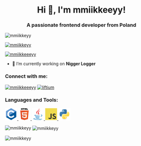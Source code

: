 <h1 align="center">Hi 👋, I'm mmiikkeeyy!</h1>
<h3 align="center">A passionate frontend developer from Poland</h3>

<p align="left"> <img src="https://komarev.com/ghpvc/?username=mmiikkeyy&label=Profile%20views&color=0e75b6&style=flat" alt="mmiikkeyy" /> </p>

<p align="left"> <a href="https://github.com/ryo-ma/github-profile-trophy"><img src="https://github-profile-trophy.vercel.app/?username=mmiikkeyy" alt="mmiikkeyy" /></a> </p>

<p align="left"> <a href="https://twitter.com/mmiikkeeeyy" target="blank"><img src="https://img.shields.io/twitter/follow/mmiikkeeeyy?logo=twitter&style=for-the-badge" alt="mmiikkeeeyy" /></a> </p>

- 🌴 I’m currently working on **Nigger Logger**

<h3 align="left">Connect with me:</h3>
<p align="left">
<a href="https://twitter.com/mmiikkeeeyy" target="blank"><img align="center" src="https://raw.githubusercontent.com/rahuldkjain/github-profile-readme-generator/master/src/images/icons/Social/twitter.svg" alt="mmiikkeeeyy" height="30" width="40" /></a>
<a href="https://discord.gg/liftium" target="blank"><img align="center" src="https://raw.githubusercontent.com/rahuldkjain/github-profile-readme-generator/master/src/images/icons/Social/discord.svg" alt="liftium" height="30" width="40" /></a>
</p>

<h3 align="left">Languages and Tools:</h3>
<p align="left"> <a href="https://www.cprogramming.com/" target="_blank" rel="noreferrer"> <img src="https://raw.githubusercontent.com/devicons/devicon/master/icons/c/c-original.svg" alt="c" width="40" height="40"/> </a> <a href="https://www.w3.org/html/" target="_blank" rel="noreferrer"> <img src="https://raw.githubusercontent.com/devicons/devicon/master/icons/html5/html5-original-wordmark.svg" alt="html5" width="40" height="40"/> </a> <a href="https://www.java.com" target="_blank" rel="noreferrer"> <img src="https://raw.githubusercontent.com/devicons/devicon/master/icons/java/java-original.svg" alt="java" width="40" height="40"/> </a> <a href="https://developer.mozilla.org/en-US/docs/Web/JavaScript" target="_blank" rel="noreferrer"> <img src="https://raw.githubusercontent.com/devicons/devicon/master/icons/javascript/javascript-original.svg" alt="javascript" width="40" height="40"/> </a> <a href="https://www.python.org" target="_blank" rel="noreferrer"> <img src="https://raw.githubusercontent.com/devicons/devicon/master/icons/python/python-original.svg" alt="python" width="40" height="40"/> </a> </p>

<p><img align="left" src="https://github-readme-stats.vercel.app/api/top-langs?username=mmiikkeyy&show_icons=true&locale=en&layout=compact" alt="mmiikkeyy" /></p>

<p>&nbsp;<img align="center" src="https://github-readme-stats.vercel.app/api?username=mmiikkeyy&show_icons=true&locale=en" alt="mmiikkeyy" /></p>

<p><img align="center" src="https://github-readme-streak-stats.herokuapp.com/?user=mmiikkeyy&" alt="mmiikkeyy" /></p>
